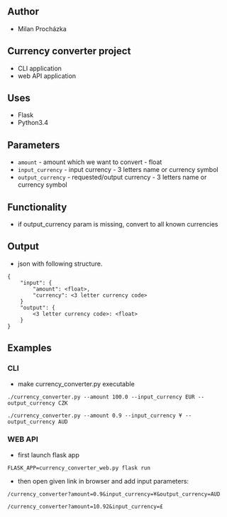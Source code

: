 ## Author

- Milan Procházka

## Currency converter project

- CLI application
- web API application

## Uses

- Flask
- Python3.4

## Parameters
- `amount` - amount which we want to convert - float
- `input_currency` - input currency - 3 letters name or currency symbol
- `output_currency` - requested/output currency - 3 letters name or currency symbol

## Functionality
- if output_currency param is missing, convert to all known currencies

## Output
- json with following structure.
```
{
    "input": { 
        "amount": <float>,
        "currency": <3 letter currency code>
    }
    "output": {
        <3 letter currency code>: <float>
    }
}
```
## Examples

### CLI 
- make currency_converter.py executable
```
./currency_converter.py --amount 100.0 --input_currency EUR --output_currency CZK
```
```
./currency_converter.py --amount 0.9 --input_currency ¥ --output_currency AUD
```

### WEB API
- first launch flask app
```
FLASK_APP=currency_converter_web.py flask run
```
- then open given link in browser and add input parameters:
```
/currency_converter?amount=0.9&input_currency=¥&output_currency=AUD
```
```
/currency_converter?amount=10.92&input_currency=£
```

